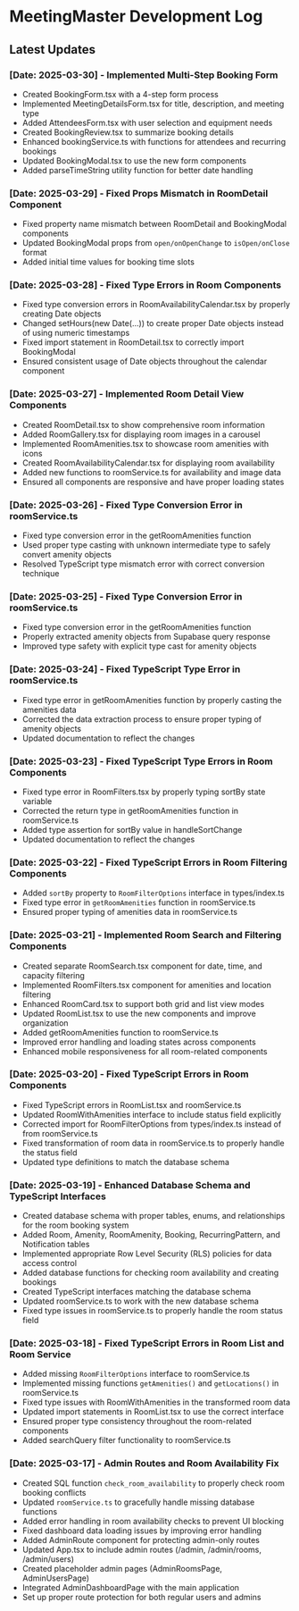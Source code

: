 
# MeetingMaster Development Log

## Latest Updates

### [Date: 2025-03-30] - Implemented Multi-Step Booking Form
- Created BookingForm.tsx with a 4-step form process
- Implemented MeetingDetailsForm.tsx for title, description, and meeting type
- Added AttendeesForm.tsx with user selection and equipment needs
- Created BookingReview.tsx to summarize booking details
- Enhanced bookingService.ts with functions for attendees and recurring bookings
- Updated BookingModal.tsx to use the new form components
- Added parseTimeString utility function for better date handling

### [Date: 2025-03-29] - Fixed Props Mismatch in RoomDetail Component
- Fixed property name mismatch between RoomDetail and BookingModal components
- Updated BookingModal props from `open/onOpenChange` to `isOpen/onClose` format
- Added initial time values for booking time slots

### [Date: 2025-03-28] - Fixed Type Errors in Room Components
- Fixed type conversion errors in RoomAvailabilityCalendar.tsx by properly creating Date objects
- Changed setHours(new Date(...)) to create proper Date objects instead of using numeric timestamps
- Fixed import statement in RoomDetail.tsx to correctly import BookingModal
- Ensured consistent usage of Date objects throughout the calendar component

### [Date: 2025-03-27] - Implemented Room Detail View Components
- Created RoomDetail.tsx to show comprehensive room information
- Added RoomGallery.tsx for displaying room images in a carousel
- Implemented RoomAmenities.tsx to showcase room amenities with icons
- Created RoomAvailabilityCalendar.tsx for displaying room availability
- Added new functions to roomService.ts for availability and image data
- Ensured all components are responsive and have proper loading states

### [Date: 2025-03-26] - Fixed Type Conversion Error in roomService.ts
- Fixed type conversion error in the getRoomAmenities function
- Used proper type casting with unknown intermediate type to safely convert amenity objects
- Resolved TypeScript type mismatch error with correct conversion technique

### [Date: 2025-03-25] - Fixed Type Conversion Error in roomService.ts
- Fixed type conversion error in the getRoomAmenities function
- Properly extracted amenity objects from Supabase query response
- Improved type safety with explicit type cast for amenity objects

### [Date: 2025-03-24] - Fixed TypeScript Type Error in roomService.ts
- Fixed type error in getRoomAmenities function by properly casting the amenities data
- Corrected the data extraction process to ensure proper typing of amenity objects
- Updated documentation to reflect the changes

### [Date: 2025-03-23] - Fixed TypeScript Type Errors in Room Components
- Fixed type error in RoomFilters.tsx by properly typing sortBy state variable
- Corrected the return type in getRoomAmenities function in roomService.ts
- Added type assertion for sortBy value in handleSortChange
- Updated documentation to reflect the changes

### [Date: 2025-03-22] - Fixed TypeScript Errors in Room Filtering Components
- Added `sortBy` property to `RoomFilterOptions` interface in types/index.ts
- Fixed type error in `getRoomAmenities` function in roomService.ts
- Ensured proper typing of amenities data in roomService.ts

### [Date: 2025-03-21] - Implemented Room Search and Filtering Components
- Created separate RoomSearch.tsx component for date, time, and capacity filtering
- Implemented RoomFilters.tsx component for amenities and location filtering
- Enhanced RoomCard.tsx to support both grid and list view modes
- Updated RoomList.tsx to use the new components and improve organization
- Added getRoomAmenities function to roomService.ts
- Improved error handling and loading states across components
- Enhanced mobile responsiveness for all room-related components

### [Date: 2025-03-20] - Fixed TypeScript Errors in Room Components
- Fixed TypeScript errors in RoomList.tsx and roomService.ts
- Updated RoomWithAmenities interface to include status field explicitly 
- Corrected import for RoomFilterOptions from types/index.ts instead of from roomService.ts
- Fixed transformation of room data in roomService.ts to properly handle the status field
- Updated type definitions to match the database schema

### [Date: 2025-03-19] - Enhanced Database Schema and TypeScript Interfaces
- Created database schema with proper tables, enums, and relationships for the room booking system
- Added Room, Amenity, RoomAmenity, Booking, RecurringPattern, and Notification tables
- Implemented appropriate Row Level Security (RLS) policies for data access control
- Added database functions for checking room availability and creating bookings
- Created TypeScript interfaces matching the database schema
- Updated roomService.ts to work with the new database schema
- Fixed type issues in roomService.ts to properly handle the room status field

### [Date: 2025-03-18] - Fixed TypeScript Errors in Room List and Room Service
- Added missing `RoomFilterOptions` interface to roomService.ts
- Implemented missing functions `getAmenities()` and `getLocations()` in roomService.ts
- Fixed type issues with RoomWithAmenities in the transformed room data
- Updated import statements in RoomList.tsx to use the correct interface
- Ensured proper type consistency throughout the room-related components
- Added searchQuery filter functionality to roomService.ts

### [Date: 2025-03-17] - Admin Routes and Room Availability Fix
- Created SQL function `check_room_availability` to properly check room booking conflicts
- Updated `roomService.ts` to gracefully handle missing database functions
- Added error handling in room availability checks to prevent UI blocking
- Fixed dashboard data loading issues by improving error handling
- Added AdminRoute component for protecting admin-only routes
- Updated App.tsx to include admin routes (/admin, /admin/rooms, /admin/users)
- Created placeholder admin pages (AdminRoomsPage, AdminUsersPage)
- Integrated AdminDashboardPage with the main application
- Set up proper route protection for both regular users and admins
